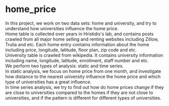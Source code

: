 # home_price
In this project, we work on two data sets: home and university, and try to understand how universities influence the home price.  
Home table is collected over years in Hristidis's lab, and contains posts crawled from all major home selling and renting websites including Zillow, Trulia and etc. Each home entry contains information about the home including price, longitude, latitude, floor plan, zip code and etc.  
University table is crawled from wikipedia. It contains university information including name, longitude, latitude, enrollment, staff number and etc.  
We perform two types of analysis: static and time series.  
In static analysis, we focus on home price from one month, and investigate how distance to the nearest university influence the home price and which type of universities has a great influence.  
In time series analysis, we try to find out how do home prices change if they are close to universities compared to the homes if they are not close to universities, and if the pattern is different for different types of universities.
